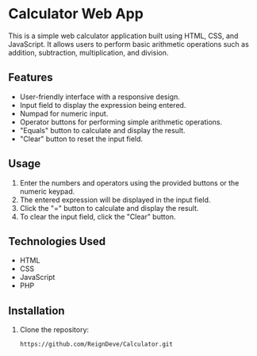 # Calculator Web App

This is a simple web calculator application built using HTML, CSS, and JavaScript. It allows users to perform basic arithmetic operations such as addition, subtraction, multiplication, and division.

## Features

- User-friendly interface with a responsive design.
- Input field to display the expression being entered.
- Numpad for numeric input.
- Operator buttons for performing simple arithmetic operations.
- "Equals" button to calculate and display the result.
- "Clear" button to reset the input field.

## Usage

1. Enter the numbers and operators using the provided buttons or the numeric keypad.
2. The entered expression will be displayed in the input field.
3. Click the "=" button to calculate and display the result.
4. To clear the input field, click the "Clear" button.

## Technologies Used

- HTML
- CSS
- JavaScript
- PHP

## Installation

1. Clone the repository:

   ```bash
   https://github.com/ReignDeve/Calculator.git

